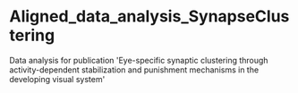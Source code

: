 # Aligned_data_analysis_SynapseClustering
Data analysis for publication 'Eye-specific synaptic clustering through activity-dependent stabilization and punishment mechanisms in the developing visual system'
